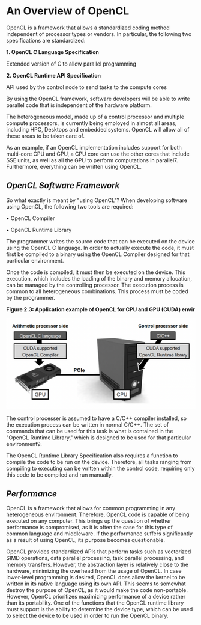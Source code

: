 # An Overview of OpenCL

OpenCL is a framework that allows a standardized coding method independent of processor types or vendors. In particular, the following two specifications are standardized:

**1. OpenCL C Language Specification**

Extended version of C to allow parallel programming

**2. OpenCL Runtime API Specification**

API used by the control node to send tasks to the compute cores

By using the OpenCL framework, software developers will be able to write parallel code that is independent of the hardware platform.

The heterogeneous model, made up of a control processor and multiple compute processors, is currently being employed in almost all areas, including HPC, Desktops and embedded systems. OpenCL will allow all of these areas to be taken care of.

As an example, if an OpenCL implementation includes support for both multi-core CPU and GPU, a CPU core can use the other cores that include SSE units, as well as all the GPU to perform computations in parallel7. Furthermore, everything can be written using OpenCL.

## _OpenCL Software Framework_

So what exactly is meant by "using OpenCL"? When developing software using OpenCL, the following two tools are required:

• OpenCL Compiler

• OpenCL Runtime Library

The programmer writes the source code that can be executed on the device using the OpenCL C language. In order to actually execute the code, it must first be compiled to a binary using the OpenCL Compiler designed for that particular environment.

Once the code is compiled, it must then be executed on the device. This execution, which includes the loading of the binary and memory allocation, can be managed by the controlling processor. The execution process is common to all heterogeneous combinations. This process must be coded by the programmer.

**Figure 2.3: Application example of OpenCL for CPU and GPU (CUDA) envir** 

![](<../.gitbook/assets/Screen_Shot_2021-12-23_at_9.37.37_AM.png>)

The control processer is assumed to have a C/C++ compiler installed, so the execution process can be written in normal C/C++. The set of commands that can be used for this task is what is contained in the "OpenCL Runtime Library," which is designed to be used for that particular environment9.

The OpenCL Runtime Library Specification also requires a function to compile the code to be run on the device. Therefore, all tasks ranging from compiling to executing can be written within the control code, requiring only this code to be compiled and run manually.

## _Performance_

OpenCL is a framework that allows for common programming in any heterogeneous environment. Therefore, OpenCL code is capable of being executed on any computer. This brings up the question of whether performance is compromised, as it is often the case for this type of common language and middleware. If the performance suffers significantly as a result of using OpenCL, its purpose becomes questionable.

OpenCL provides standardized APIs that perform tasks such as vectorized SIMD operations, data parallel processing, task parallel processing, and memory transfers. However, the abstraction layer is relatively close to the hardware, minimizing the overhead from the usage of OpenCL. In case lower-level programming is desired, OpenCL does allow the kernel to be written in its native language using its own API. This seems to somewhat destroy the purpose of OpenCL, as it would make the code non-portable. However, OpenCL prioritizes maximizing performance of a device rather than its portability. One of the functions that the OpenCL runtime library must support is the ability to determine the device type, which can be used to select the device to be used in order to run the OpenCL binary.
